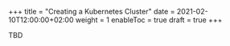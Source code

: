 +++
title = "Creating a Kubernetes Cluster"
date = 2021-02-10T12:00:00+02:00
weight = 1
enableToc = true
draft = true
+++

TBD
